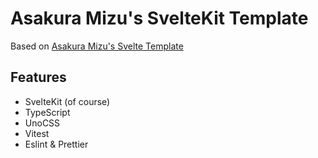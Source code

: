 # Asakura Mizu's SvelteKit Template

Based on [Asakura Mizu's Svelte Template](https://github.com/AsakuraMizu/svelte-template/)

## Features

- SvelteKit (of course)
- TypeScript
- UnoCSS
- Vitest
- Eslint & Prettier
